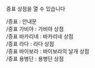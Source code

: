 
증표 상점을 열 수 있습니다

/증표						: 안내문  
/증표 가비야			: 가비야 상점  
/증표 바카리네		: 바카리네 상점  
/증표 라다				: 라다 상점  
/증표 바이보라		: 바이보라의 날개 상점  
/증표 용병단			: 용병단 상점  
